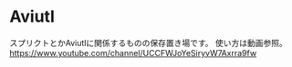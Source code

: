 # Aviutl
スプリクトとかAviutlに関係するものの保存置き場です。
使い方は動画参照。
https://www.youtube.com/channel/UCCFWJoYeSiryvW7Axrra9fw
